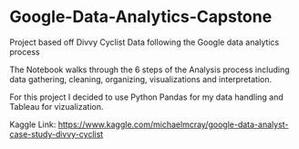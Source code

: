 # Google-Data-Analytics-Capstone
Project based off Divvy Cyclist Data following the Google data analytics process

The Notebook walks through the 6 steps of the Analysis process including data gathering, cleaning, organizing, visualizations and interpretation.

For this project I decided to use Python Pandas for my data handling and Tableau for vizualization.

Kaggle Link: https://www.kaggle.com/michaelmcray/google-data-analyst-case-study-divvy-cyclist
